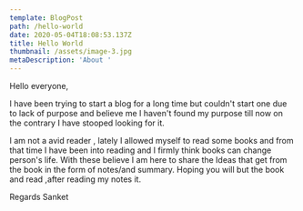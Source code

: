 ```yaml
---
template: BlogPost
path: /hello-world
date: 2020-05-04T18:08:53.137Z
title: Hello World
thumbnail: /assets/image-3.jpg
metaDescription: 'About '
---
```

Hello everyone,

I have been trying to start a blog for a long time but couldn't start one due to lack of purpose and believe me I haven't found my purpose till now on the contrary I have stooped looking for it.



I am not a avid reader , lately I allowed myself to read some books and from that time I have been into reading and I firmly think books can change person's life. With these believe I am here to share the Ideas that get from the book in the form of notes/and summary. Hoping you will but the book and read ,after reading my notes it.  

 Regards Sanket
